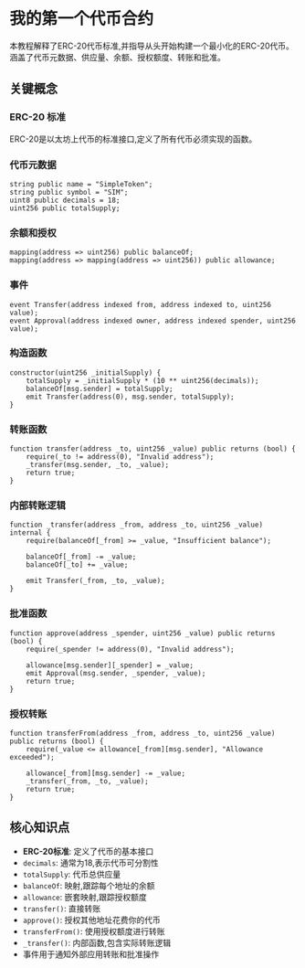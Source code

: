 # 我的第一个代币合约

本教程解释了ERC-20代币标准,并指导从头开始构建一个最小化的ERC-20代币。涵盖了代币元数据、供应量、余额、授权额度、转账和批准。

## 关键概念

### ERC-20 标准

ERC-20是以太坊上代币的标准接口,定义了所有代币必须实现的函数。

### 代币元数据
```solidity
string public name = "SimpleToken";
string public symbol = "SIM";
uint8 public decimals = 18;
uint256 public totalSupply;
```

### 余额和授权
```solidity
mapping(address => uint256) public balanceOf;
mapping(address => mapping(address => uint256)) public allowance;
```

### 事件
```solidity
event Transfer(address indexed from, address indexed to, uint256 value);
event Approval(address indexed owner, address indexed spender, uint256 value);
```

### 构造函数
```solidity
constructor(uint256 _initialSupply) {
    totalSupply = _initialSupply * (10 ** uint256(decimals));
    balanceOf[msg.sender] = totalSupply;
    emit Transfer(address(0), msg.sender, totalSupply);
}
```

### 转账函数
```solidity
function transfer(address _to, uint256 _value) public returns (bool) {
    require(_to != address(0), "Invalid address");
    _transfer(msg.sender, _to, _value);
    return true;
}
```

### 内部转账逻辑
```solidity
function _transfer(address _from, address _to, uint256 _value) internal {
    require(balanceOf[_from] >= _value, "Insufficient balance");
    
    balanceOf[_from] -= _value;
    balanceOf[_to] += _value;
    
    emit Transfer(_from, _to, _value);
}
```

### 批准函数
```solidity
function approve(address _spender, uint256 _value) public returns (bool) {
    require(_spender != address(0), "Invalid address");
    
    allowance[msg.sender][_spender] = _value;
    emit Approval(msg.sender, _spender, _value);
    return true;
}
```

### 授权转账
```solidity
function transferFrom(address _from, address _to, uint256 _value) public returns (bool) {
    require(_value <= allowance[_from][msg.sender], "Allowance exceeded");
    
    allowance[_from][msg.sender] -= _value;
    _transfer(_from, _to, _value);
    return true;
}
```

## 核心知识点

- **ERC-20标准**: 定义了代币的基本接口
- `decimals`: 通常为18,表示代币可分割性
- `totalSupply`: 代币总供应量
- `balanceOf`: 映射,跟踪每个地址的余额
- `allowance`: 嵌套映射,跟踪授权额度
- `transfer()`: 直接转账
- `approve()`: 授权其他地址花费你的代币
- `transferFrom()`: 使用授权额度进行转账
- `_transfer()`: 内部函数,包含实际转账逻辑
- 事件用于通知外部应用转账和批准操作

